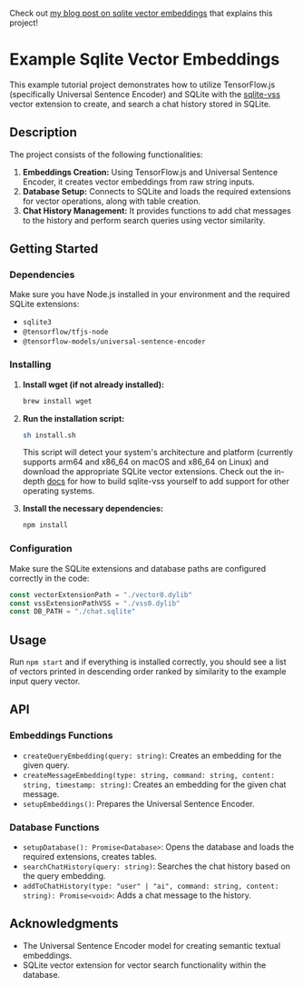 Check out [my blog post on sqlite vector embeddings](https://staging.stephencollins.tech/posts/how-to-use-sqLite-to-store-and-query-vector-embeddings) that explains this project!

# Example Sqlite Vector Embeddings

This example tutorial project demonstrates how to utilize TensorFlow.js (specifically Universal Sentence Encoder) and SQLite with the [sqlite-vss](https://github.com/asg017/sqlite-vss) vector extension to create, and search a chat history stored in SQLite.

## Description

The project consists of the following functionalities:

1. **Embeddings Creation:** Using TensorFlow.js and Universal Sentence Encoder, it creates vector embeddings from raw string inputs.
2. **Database Setup:** Connects to SQLite and loads the required extensions for vector operations, along with table creation.
3. **Chat History Management:** It provides functions to add chat messages to the history and perform search queries using vector similarity.

## Getting Started

### Dependencies

Make sure you have Node.js installed in your environment and the required SQLite extensions:

- `sqlite3`
- `@tensorflow/tfjs-node`
- `@tensorflow-models/universal-sentence-encoder`

### Installing

1. **Install wget (if not already installed):**

   ```bash
   brew install wget
   ```

2. **Run the installation script:**

   ```bash
   sh install.sh
   ```

   This script will detect your system's architecture and platform (currently supports arm64 and x86_64 on macOS and x86_64 on Linux) and download the appropriate SQLite vector extensions. Check out the in-depth [docs](https://github.com/asg017/sqlite-vss/blob/main/docs.md) for how to build sqlite-vss yourself to add support for other operating systems.

3. **Install the necessary dependencies:**

   ```bash
   npm install
   ```

### Configuration

Make sure the SQLite extensions and database paths are configured correctly in the code:

```typescript
const vectorExtensionPath = "./vector0.dylib"
const vssExtensionPathVSS = "./vss0.dylib"
const DB_PATH = "./chat.sqlite"
```

## Usage

Run `npm start` and if everything is installed correctly, you should see a list of vectors printed in descending order ranked by similarity to the example input query vector.

## API

### Embeddings Functions

- `createQueryEmbedding(query: string)`: Creates an embedding for the given query.
- `createMessageEmbedding(type: string, command: string, content: string, timestamp: string)`: Creates an embedding for the given chat message.
- `setupEmbeddings()`: Prepares the Universal Sentence Encoder.

### Database Functions

- `setupDatabase(): Promise<Database>`: Opens the database and loads the required extensions, creates tables.
- `searchChatHistory(query: string)`: Searches the chat history based on the query embedding.
- `addToChatHistory(type: "user" | "ai", command: string, content: string): Promise<void>`: Adds a chat message to the history.

## Acknowledgments

- The Universal Sentence Encoder model for creating semantic textual embeddings.
- SQLite vector extension for vector search functionality within the database.
